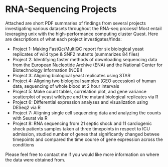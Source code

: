 # RNA-Sequencing Projects

Attached are short PDF summaries of findings from several projects investigating various datasets throughout the RNA-seq process! Most entail leveraging unix with the high-performance computing cluster Quest. Here are descriptions of what each project investigates/finds:

* Project 1: Making FastQc/MultiQC report for six biological yeast replicates of wild type & SNF2 mutants (summarizes 84 files)
* Project 2: Identifying faster methods of downloading sequencing data from the European Nucleotide Archive (ENA) and the National
Center for Biotechnology Information (NCBI)
* Project 3: Aligning biological yeast replicates using STAR
* Project 4: Aligning two biological samples (GEO accession) of human data, sequencing of whole blood at 2 hour intervals
* Project 5: Make count tables, correlation plot, and gene variance scatterplot of yeast wildtype and the mutant biological replicates via R 
* Project 6: Differential expression analyses and visualization using DESeq2 via R
* Project 7: Aligning single cell sequencing data and analyzing the counts with Seurat via R
* Project 8: RNA sequencing from 21 septic shock and 11 cardiogenic shock patients samples taken at three timepoints in respect to ICU admission, studied number of genes that significantly changed betwee timepoints and compared the time course of gene expression across the conditions

Please feel free to contact me if you would like more information on where the data were obtained from.
